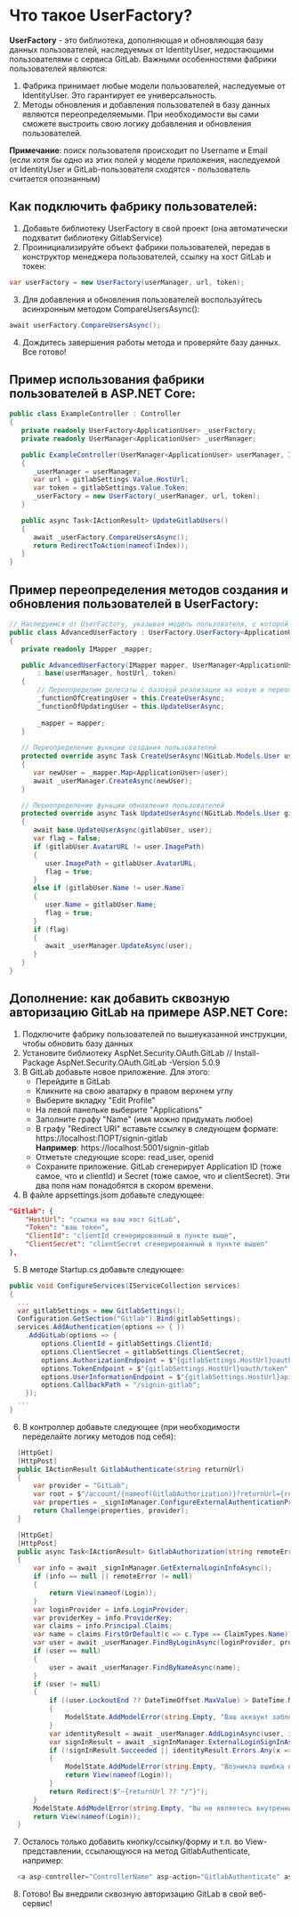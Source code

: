 # Что такое UserFactory?
<b>UserFactory</b> - это библиотека, дополняющая и обновляющая базу данных пользователей, наследуемых от IdentityUser, недостающими пользователями с сервиса GitLab. Важными особенностями фабрики пользователей являются:
1. Фабрика принимает любые модели пользователей, наследуемые от IdentityUser. Это гарантирует ее универсальность.
2. Методы обновления и добавления пользователей в базу данных являются переопределяемыми. При необходимости вы сами сможете выстроить свою логику добавления и обновления пользователей.

<b>Примечание</b>: поиск пользователя происходит по Username и Email (если хотя бы одно из этих полей у модели приложения, наследуемой от IdentityUser и GitLab-пользователя сходятся - пользователь считается опознанным) 

## Как подключить фабрику пользователей:
1. Добавьте библиотеку UserFactory в свой проект (она автоматически подхватит библиотеку GitlabService)
2. Проинициализируйте объект фабрики пользователей, передав в конструктор менеджера пользователей, ссылку на хост GitLab и токен: 
```C#
var userFactory = new UserFactory(userManager, url, token);
```
3. Для добавления и обновления пользователей воспользуйтесь асинхронным методом CompareUsersAsync():
```C#
await userFactory.CompareUsersAsync();
```
4. Дождитесь завершения работы метода и проверяйте базу данных. Все готово!

## Пример использования фабрики пользователей в ASP.NET Core:
```C#
public class ExampleController : Controller
{
   private readonly UserFactory<ApplicationUser> _userFactory;
   private readonly UserManager<ApplicationUser> _userManager;

   public ExampleController(UserManager<ApplicationUser> userManager, IOptions<GitlabSettings> gitlabSettings)
   {
      _userManager = userManager;
      var url = gitlabSettings.Value.HostUrl;
      var token = gitlabSettings.Value.Token;
      _userFactory = new UserFactory(_userManager, url, token);
   }

   public async Task<IActionResult> UpdateGitlabUsers()
   {
      await _userFactory.CompareUsersAsync();
      return RedirectToAction(nameof(Index));
   }
}
```

## Пример переопределения методов создания и обновления пользователей в UserFactory:
```C#
// Наследуемся от UserFactory, указывая модель пользователя, с которой работает наш сервис
public class AdvancedUserFactory : UserFactory.UserFactory<ApplicationUser>
{
   private readonly IMapper _mapper;

   public AdvancedUserFactory(IMapper mapper, UserManager<ApplicationUser> userManager, string hostUrl, string token) 
       : base(userManager, hostUrl, token)
   {
       // Переопределим делегаты с базовой реализации на новую и переопределенную
       _functionOfCreatingUser = this.CreateUserAsync;
       _functionOfUpdatingUser = this.UpdateUserAsync;
       
       _mapper = mapper;
   }
   
   // Переопределение функции создания пользователей
   protected override async Task CreateUserAsync(NGitLab.Models.User user)
   {
      var newUser = _mapper.Map<ApplicationUser>(user);
      await _userManager.CreateAsync(newUser);
   }

   // Переопределение функции обновления пользователей
   protected override async Task UpdateUserAsync(NGitLab.Models.User gitlabUser, ApplicationUser user)
   {
      await base.UpdateUserAsync(gitlabUser, user);
      var flag = false;
      if (gitlabUser.AvatarURL != user.ImagePath)
      {
         user.ImagePath = gitlabUser.AvatarURL;
         flag = true;
      }
      else if (gitlabUser.Name != user.Name)
      {
         user.Name = gitlabUser.Name;
         flag = true;
      }
      if (flag)
      {
         await _userManager.UpdateAsync(user);
      }
   }
}
```

## Дополнение: как добавить сквозную авторизацию GitLab на примере ASP.NET Core:
1. Подключите фабрику пользователей по вышеуказанной инструкции, чтобы обновить базу данных
2. Установите библиотеку AspNet.Security.OAuth.GitLab // Install-Package AspNet.Security.OAuth.GitLab -Version 5.0.9
3. В GitLab добавьте новое приложение. Для этого:
    * Перейдите в GitLab
    * Кликните на свою аватарку в правом верхнем углу
    * Выберите вкладку "Edit Profile"
    * На левой панельке выберите "Applications"
    * Заполните графу "Name" (имя можно придумать любое)
    * В графу "Redirect URI" вставьте ссылку в следующем формате:
     https://localhost:ПОРТ/signin-gitlab <br>
     <b>Например</b>: https://localhost:5001/signin-gitlab
    * Отметьте следующие scope: read_user, openid
    * Сохраните приложение. GitLab сгенерирует Application ID (тоже самое, что и clientId) и Secret (тоже самое, что и clientSecret). Эти два поля нам понадобятся в скором времени.
4. В файле appsettings.jsom добавьте следующее:
```json
"Gitlab": {
    "HostUrl": "ссылка на ваш хост GitLab",
    "Token": "ваш токен",
    "ClientId": "clientId сгенерированный в пункте выше",
    "ClientSecret": "clientSecret сгенерированный в пункте вышел"
},
```
5. В методе Startup.cs добавьте следующее:
```C#
public void ConfigureServices(IServiceCollection services)
{
  ...
  var gitlabSettings = new GitlabSettings();
  Configuration.GetSection("Gitlab").Bind(gitlabSettings);
  services.AddAuthentication(options => { })
    .AddGitLab(options => {
        options.ClientId = gitlabSettings.ClientId;
        options.ClientSecret = gitlabSettings.ClientSecret;
        options.AuthorizationEndpoint = $"{gitlabSettings.HostUrl}oauth/authorize";
        options.TokenEndpoint = $"{gitlabSettings.HostUrl}oauth/token";
        options.UserInformationEndpoint = $"{gitlabSettings.HostUrl}api/v4/user";
        options.CallbackPath = "/signin-gitlab";
    });
  ...
}
```
6. В контроллер добавьте следующее (при необходимости переделайте логику методов под себя):
```C#
  [HttpGet]
  [HttpPost]
  public IActionResult GitlabAuthenticate(string returnUrl)
  {
      var provider = "GitLab";
      var root = $"/account/{nameof(GitlabAuthorization)}?returnUrl={returnUrl ?? string.Empty}";
      var properties = _signInManager.ConfigureExternalAuthenticationProperties(provider, root);
      return Challenge(properties, provider);
  }

  [HttpGet]
  [HttpPost]
  public async Task<IActionResult> GitlabAuthorization(string remoteError, string returnUrl)
  {
      var info = await _signInManager.GetExternalLoginInfoAsync();
      if (info == null || remoteError != null)
      {
          return View(nameof(Login));
      }
      var loginProvider = info.LoginProvider;
      var providerKey = info.ProviderKey;
      var claims = info.Principal.Claims;
      var name = claims.FirstOrDefault(c => c.Type == ClaimTypes.Name)?.Value;
      var user = await _userManager.FindByLoginAsync(loginProvider, providerKey);
      if (user == null)
      {
          user = await _userManager.FindByNameAsync(name);
      }
      if (user != null)
      {
          if ((user.LockoutEnd ?? DateTimeOffset.MaxValue) > DateTime.Now)
          {
              ModelState.AddModelError(string.Empty, "Ваш аккаунт заблокирован");
          }
          var identityResult = await _userManager.AddLoginAsync(user, info);
          var signInResult = await _signInManager.ExternalLoginSignInAsync(loginProvider, providerKey, false);
          if (!signInResult.Succeeded || identityResult.Errors.Any(x => x.Code != "LoginAlreadyAssociated"))
          {
              ModelState.AddModelError(string.Empty, "Возникла ошибка на стороне GitLab");
              return View(nameof(Login));
          }
          return Redirect($"~{returnUrl ?? "/"}");
      }
      ModelState.AddModelError(string.Empty, "Вы не являетесь внутренним сотрудником компании");
      return View(nameof(Login));
  }
```
7. Осталось только добавить кнопку/ссылку/форму и т.п. во View-представлении, ссылающуюся на метод GitlabAuthenticate, например:
```C#
  <a asp-controller="ControllerName" asp-action="GitlabAuthenticate" asp-route-returnUrl="@Context.Request.Path">
```
8. Готово! Вы внедрили сквозную авторизацию GitLab в свой веб-сервис!
